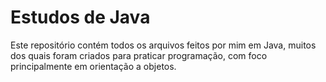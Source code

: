 # Estudos de Java

Este repositório contém todos os arquivos feitos por mim em Java, muitos dos quais foram criados para praticar programação, com foco principalmente em orientação a objetos.
